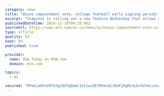 ```yaml
---
category: news
title: "House impeachment vote, college football early signing period: 5 things to know Wednesday"
excerpt: "Snapchat is rolling out a new feature Wednesday that allows you to deepfake yourself into a video or GIF. Based on screen captures posted by people on Twitter, the new tool — called Cameo — uses your selfie to plaster your face on a digitized body. The feature has a similar look and application to Bitmoji, except more realistic."
publishedDateTime: 2019-12-18T09:25:00Z
sourceUrl: https://www.msn.com/en-us/news/us/house-impeachment-vote-college-football-early-signing-period-5-things-to-know-wednesday/ar-BBY6zzG
type: article
quality: 93
heat: 93
published: true

provider:
  name: USA Today on MSN.com
  domain: msn.com

topics:
  - AI

secured: "MYwUjaGhsVOTdJgcDX7gQaAC1SLCwz5ElMYmiQi10oPjHgMcnLbvX2teLcatwtFuc7h/KOs0S9izHLqOZ+eid8FP9y7jEMawziTeI75z7UncaWu0pX/K2Ur0JQlzy1DzI/hbr5Pi8EbvD90Dz+MkZkrdjlEWo4ooLHFeyGa6Tv71WQmmO9yEHCTeZyvwn8ZfNxEZfCbbDX2t3oRq+HNlVhD39mukyhe6y2TqxZu4Ow34Q8PooHmquYeFnuqVN+pn4R+LzSKSvZxL+WkYk/eeNg==;4oshro7OkURvNJK65OP5wg=="
---
```


